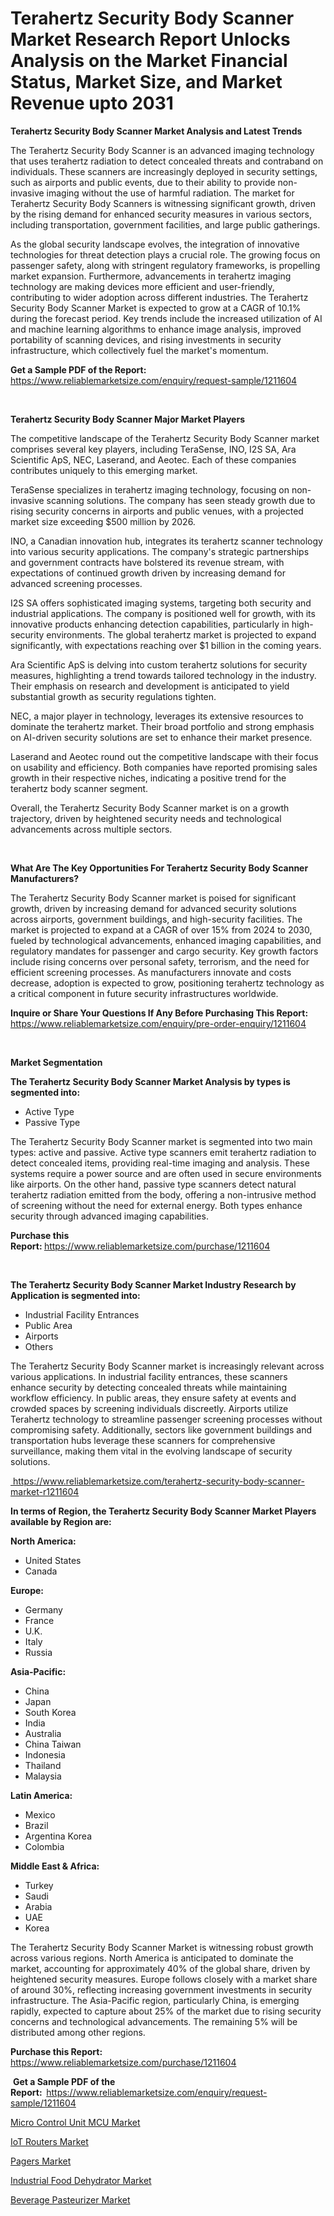 <p><h1>Terahertz Security Body Scanner Market Research Report Unlocks Analysis on the Market Financial Status, Market Size, and Market Revenue upto 2031</h1></p><p><strong>Terahertz Security Body Scanner Market Analysis and Latest Trends</strong></p>
<p><p>The Terahertz Security Body Scanner is an advanced imaging technology that uses terahertz radiation to detect concealed threats and contraband on individuals. These scanners are increasingly deployed in security settings, such as airports and public events, due to their ability to provide non-invasive imaging without the use of harmful radiation. The market for Terahertz Security Body Scanners is witnessing significant growth, driven by the rising demand for enhanced security measures in various sectors, including transportation, government facilities, and large public gatherings.</p><p>As the global security landscape evolves, the integration of innovative technologies for threat detection plays a crucial role. The growing focus on passenger safety, along with stringent regulatory frameworks, is propelling market expansion. Furthermore, advancements in terahertz imaging technology are making devices more efficient and user-friendly, contributing to wider adoption across different industries. The Terahertz Security Body Scanner Market is expected to grow at a CAGR of 10.1% during the forecast period. Key trends include the increased utilization of AI and machine learning algorithms to enhance image analysis, improved portability of scanning devices, and rising investments in security infrastructure, which collectively fuel the market's momentum.</p></p>
<p><strong>Get a Sample PDF of the Report:&nbsp;</strong> <a href="https://www.reliablemarketsize.com/enquiry/request-sample/1211604?utm_campaign=1283&utm_medium=2&utm_source=Github&utm_content=ia&utm_term=05102024&utm_id=terahertz-security-body-scanner">https://www.reliablemarketsize.com/enquiry/request-sample/1211604</a></p>
<p>&nbsp;</p>
<p><strong>Terahertz Security Body Scanner Major Market Players</strong></p>
<p><p>The competitive landscape of the Terahertz Security Body Scanner market comprises several key players, including TeraSense, INO, I2S SA, Ara Scientific ApS, NEC, Laserand, and Aeotec. Each of these companies contributes uniquely to this emerging market.</p><p>TeraSense specializes in terahertz imaging technology, focusing on non-invasive scanning solutions. The company has seen steady growth due to rising security concerns in airports and public venues, with a projected market size exceeding $500 million by 2026.</p><p>INO, a Canadian innovation hub, integrates its terahertz scanner technology into various security applications. The company's strategic partnerships and government contracts have bolstered its revenue stream, with expectations of continued growth driven by increasing demand for advanced screening processes.</p><p>I2S SA offers sophisticated imaging systems, targeting both security and industrial applications. The company is positioned well for growth, with its innovative products enhancing detection capabilities, particularly in high-security environments. The global terahertz market is projected to expand significantly, with expectations reaching over $1 billion in the coming years.</p><p>Ara Scientific ApS is delving into custom terahertz solutions for security measures, highlighting a trend towards tailored technology in the industry. Their emphasis on research and development is anticipated to yield substantial growth as security regulations tighten.</p><p>NEC, a major player in technology, leverages its extensive resources to dominate the terahertz market. Their broad portfolio and strong emphasis on AI-driven security solutions are set to enhance their market presence.</p><p>Laserand and Aeotec round out the competitive landscape with their focus on usability and efficiency. Both companies have reported promising sales growth in their respective niches, indicating a positive trend for the terahertz body scanner segment.</p><p>Overall, the Terahertz Security Body Scanner market is on a growth trajectory, driven by heightened security needs and technological advancements across multiple sectors.</p></p>
<p>&nbsp;</p>
<p><strong>What Are The Key Opportunities For Terahertz Security Body Scanner Manufacturers?</strong></p>
<p><p>The Terahertz Security Body Scanner market is poised for significant growth, driven by increasing demand for advanced security solutions across airports, government buildings, and high-security facilities. The market is projected to expand at a CAGR of over 15% from 2024 to 2030, fueled by technological advancements, enhanced imaging capabilities, and regulatory mandates for passenger and cargo security. Key growth factors include rising concerns over personal safety, terrorism, and the need for efficient screening processes. As manufacturers innovate and costs decrease, adoption is expected to grow, positioning terahertz technology as a critical component in future security infrastructures worldwide.</p></p>
<p><strong>Inquire or Share Your Questions If Any Before Purchasing This Report:</strong> <a href="https://www.reliablemarketsize.com/enquiry/pre-order-enquiry/1211604?utm_campaign=1283&utm_medium=2&utm_source=Github&utm_content=ia&utm_term=05102024&utm_id=terahertz-security-body-scanner">https://www.reliablemarketsize.com/enquiry/pre-order-enquiry/1211604</a></p>
<p>&nbsp;</p>
<p><strong>Market Segmentation</strong></p>
<p><strong>The Terahertz Security Body Scanner Market Analysis by types is segmented into:</strong></p>
<p><ul><li>Active Type</li><li>Passive Type</li></ul></p>
<p><p>The Terahertz Security Body Scanner market is segmented into two main types: active and passive. Active type scanners emit terahertz radiation to detect concealed items, providing real-time imaging and analysis. These systems require a power source and are often used in secure environments like airports. On the other hand, passive type scanners detect natural terahertz radiation emitted from the body, offering a non-intrusive method of screening without the need for external energy. Both types enhance security through advanced imaging capabilities.</p></p>
<p><strong>Purchase this Report:&nbsp;</strong><a href="https://www.reliablemarketsize.com/purchase/1211604?utm_campaign=1283&utm_medium=2&utm_source=Github&utm_content=ia&utm_term=05102024&utm_id=terahertz-security-body-scanner">https://www.reliablemarketsize.com/purchase/1211604</a></p>
<p>&nbsp;</p>
<p><strong>The Terahertz Security Body Scanner Market Industry Research by Application is segmented into:</strong></p>
<p><ul><li>Industrial Facility Entrances</li><li>Public Area</li><li>Airports</li><li>Others</li></ul></p>
<p><p>The Terahertz Security Body Scanner market is increasingly relevant across various applications. In industrial facility entrances, these scanners enhance security by detecting concealed threats while maintaining workflow efficiency. In public areas, they ensure safety at events and crowded spaces by screening individuals discreetly. Airports utilize Terahertz technology to streamline passenger screening processes without compromising safety. Additionally, sectors like government buildings and transportation hubs leverage these scanners for comprehensive surveillance, making them vital in the evolving landscape of security solutions.</p></p>
<p><a href="https://www.reliablemarketsize.com/terahertz-security-body-scanner-market-r1211604?utm_campaign=1283&utm_medium=2&utm_source=Github&utm_content=ia&utm_term=05102024&utm_id=terahertz-security-body-scanner">&nbsp;https://www.reliablemarketsize.com/terahertz-security-body-scanner-market-r1211604</a></p>
<p><strong>In terms of Region, the Terahertz Security Body Scanner Market Players available by Region are:</strong></p>
<p>
    <p> <strong> North America: </strong>
        <ul>
            <li>United States</li>
            <li>Canada</li>
        </ul>
        </p> 
    <p> <strong> Europe: </strong>
        <ul>
            <li>Germany</li>
            <li>France</li>
            <li>U.K.</li>
            <li>Italy</li>
            <li>Russia</li>
        </ul>
        </p> 
    <p> <strong> Asia-Pacific: </strong>
        <ul>
            <li>China</li>
            <li>Japan</li>
            <li>South Korea</li>
            <li>India</li>
            <li>Australia</li>
            <li>China Taiwan</li>
            <li>Indonesia</li>
            <li>Thailand</li>
            <li>Malaysia</li>
        </ul>
        </p> 
    <p> <strong> Latin America: </strong>
        <ul>
            <li>Mexico</li>
            <li>Brazil</li>
            <li>Argentina Korea</li>
            <li>Colombia</li>
        </ul>
        </p> 
    <p> <strong> Middle East & Africa: </strong>
        <ul>
            <li>Turkey</li>
            <li>Saudi</li>
            <li>Arabia</li>
            <li>UAE</li>
            <li>Korea</li>
        </ul>
    </p>
    </p>
<p><p>The Terahertz Security Body Scanner Market is witnessing robust growth across various regions. North America is anticipated to dominate the market, accounting for approximately 40% of the global share, driven by heightened security measures. Europe follows closely with a market share of around 30%, reflecting increasing government investments in security infrastructure. The Asia-Pacific region, particularly China, is emerging rapidly, expected to capture about 25% of the market due to rising security concerns and technological advancements. The remaining 5% will be distributed among other regions.</p></p>
<p><strong>Purchase this Report: </strong><a href="https://www.reliablemarketsize.com/purchase/1211604?utm_campaign=1283&utm_medium=2&utm_source=Github&utm_content=ia&utm_term=05102024&utm_id=terahertz-security-body-scanner">https://www.reliablemarketsize.com/purchase/1211604</a></p>
<p>&nbsp;<strong>Get a Sample PDF of the Report:&nbsp;&nbsp;</strong><a href="https://www.reliablemarketsize.com/enquiry/request-sample/1211604?utm_campaign=1283&utm_medium=2&utm_source=Github&utm_content=ia&utm_term=05102024&utm_id=terahertz-security-body-scanner">https://www.reliablemarketsize.com/enquiry/request-sample/1211604</a></p>
<p><strong></strong></p>
<p><p><a href="https://issuu.com/reportprime-2/docs/micro-control-unit-mcu-market-size-_0115a9b89a441a?utm_campaign=1283&utm_medium=2&utm_source=Github&utm_content=ia&utm_term=05102024&utm_id=terahertz-security-body-scanner">Micro Control Unit MCU Market</a></p><p><a href="https://issuu.com/reportprime-2/docs/iot-routers-market-size-2030.pptx_f2e8253b88a092?utm_campaign=1283&utm_medium=2&utm_source=Github&utm_content=ia&utm_term=05102024&utm_id=terahertz-security-body-scanner">IoT Routers Market</a></p><p><a href="https://www.linkedin.com/pulse/pagers-market-trends-growth-outlook-2024-2031-arenaex-prdue?utm_campaign=1283&utm_medium=2&utm_source=Github&utm_content=ia&utm_term=05102024&utm_id=terahertz-security-body-scanner">Pagers Market</a></p><p><a href="https://www.linkedin.com/pulse/consumer-behavior-shifts-industrial-food-dehydrator-market-demand-7zq5e?utm_campaign=1283&utm_medium=2&utm_source=Github&utm_content=ia&utm_term=05102024&utm_id=terahertz-security-body-scanner">Industrial Food Dehydrator Market</a></p><p><a href="https://www.linkedin.com/pulse/strategic-roadmap-success-global-beverage-pasteurizer-market-shy2e?utm_campaign=1283&utm_medium=2&utm_source=Github&utm_content=ia&utm_term=05102024&utm_id=terahertz-security-body-scanner">Beverage Pasteurizer Market</a></p></p>